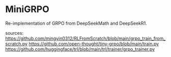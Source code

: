 # MiniGRPO

Re-implementation of GRPO from DeepSeekMath and DeepSeekR1.

sources:
https://github.com/mingyin0312/RLFromScratch/blob/main/grpo_train_from_scratch.py
https://github.com/open-thought/tiny-grpo/blob/main/train.py
https://github.com/huggingface/trl/blob/main/trl/trainer/grpo_trainer.py